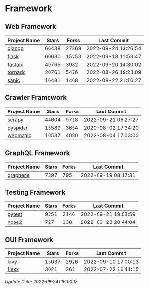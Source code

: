 # Framework

## Web Framework
| Project Name | Stars | Forks | Last Commit |
| ------------ | ----- | ----- | ----------- |
| [django](https://github.com/django/django) | 66438 | 27869 | 2022-09-24 13:26:54 |
| [flask](https://github.com/pallets/flask) | 60630 | 15253 | 2022-09-18 11:53:47 |
| [fastapi](https://github.com/tiangolo/fastapi) | 49765 | 3982 | 2022-09-20 14:30:02 |
| [tornado](https://github.com/tornadoweb/tornado) | 20761 | 5476 | 2022-08-26 19:23:09 |
| [sanic](https://github.com/sanic-org/sanic) | 16481 | 1468 | 2022-09-22 21:16:27 |

## Crawler Framework
| Project Name | Stars | Forks | Last Commit |
| ------------ | ----- | ----- | ----------- |
| [scrapy](https://github.com/scrapy/scrapy) | 44604 | 9718 | 2022-09-21 06:27:27 |
| [pyspider](https://github.com/binux/pyspider) | 15589 | 3654 | 2020-08-02 17:34:20 |
| [webmagic](https://github.com/code4craft/webmagic) | 10537 | 4080 | 2022-08-04 17:03:00 |

## GraphQL Framework
| Project Name | Stars | Forks | Last Commit |
| ------------ | ----- | ----- | ----------- |
| [graphene](https://github.com/graphql-python/graphene) | 7397 | 795 | 2022-09-19 08:17:31 |

## Testing Framework
| Project Name | Stars | Forks | Last Commit |
| ------------ | ----- | ----- | ----------- |
| [pytest](https://github.com/pytest-dev/pytest) | 9251 | 2146 | 2022-09-21 19:03:59 |
| [nose2](https://github.com/nose-devs/nose2) | 727 | 138 | 2022-09-23 20:44:04 |

## GUI Framework
| Project Name | Stars | Forks | Last Commit |
| ------------ | ----- | ----- | ----------- |
| [kivy](https://github.com/kivy/kivy) | 15037 | 2926 | 2022-09-10 17:00:13 |
| [flexx](https://github.com/flexxui/flexx) | 3021 | 261 | 2022-07-22 16:41:15 |

*Update Date: 2022-09-24T16:00:17*